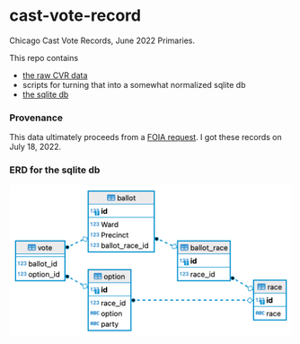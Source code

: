 # cast-vote-record
Chicago Cast Vote Records, June 2022 Primaries.

This repo contains 

* [the raw CVR data](https://github.com/fgregg/cast-vote-record/raw/main/raw/CVR_Export_20220718163851.7z)
* scripts for turning that into a somewhat normalized sqlite db
* [the sqlite db](https://github.com/fgregg/cast-vote-record/releases/download/v1/cvr.db.zip)

### Provenance
This data ultimately proceeds from a [FOIA request](https://www.muckrock.com/foi/chicago-169/cast-vote-record-120119/). I got these records on July 18, 2022.

### ERD for the sqlite db

![This is an image](/erd.png)
